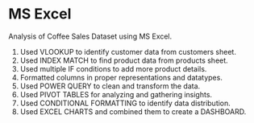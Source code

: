 # MS Excel
Analysis of Coffee Sales Dataset using MS Excel.
1. Used VLOOKUP to identify customer data from customers sheet.
2. Used INDEX MATCH to find product data from products sheet.
3. Used multiple IF conditions to add more product details.
4. Formatted columns in proper representations and datatypes.
5. Used POWER QUERY to clean and transform the data.
6. Used PIVOT TABLES for analyzing and gathering insights.
7. Used CONDITIONAL FORMATTING to identify data distribution.
8. Used EXCEL CHARTS and combined them to create a DASHBOARD.
